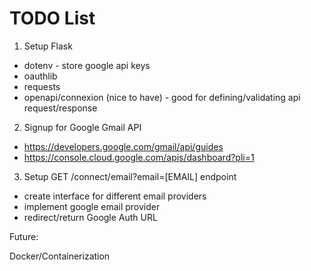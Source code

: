 # TODO List

1. Setup Flask
  - dotenv - store google api keys
  - oauthlib
  - requests
  - openapi/connexion (nice to have) - good for defining/validating api request/response

2. Signup for Google Gmail API
  - https://developers.google.com/gmail/api/guides
  - https://console.cloud.google.com/apis/dashboard?pli=1

3. Setup  GET /connect/email?email=[EMAIL] endpoint
  - create interface for different email providers
  - implement google email provider
  - redirect/return Google Auth URL





Future:

Docker/Containerization
